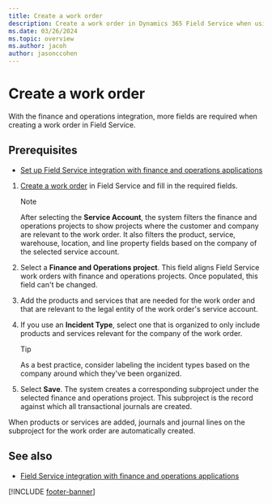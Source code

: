 ```yaml
---
title: Create a work order
description: Create a work order in Dynamics 365 Field Service when using the finance and operations integration
ms.date: 03/26/2024
ms.topic: overview
ms.author: jacoh
author: jasonccohen
---
```


# Create a work order

With the finance and operations integration, more fields are required when creating a work order in Field Service.

## Prerequisites

- [Set up Field Service integration with finance and operations applications](finance-operations-integration-setup.md)

1. [Create a work order](create-work-order.md) in Field Service and fill in the required fields.

   > [!NOTE]
   > After selecting the **Service Account**, the system filters the finance and operations projects to show projects where the customer and company are relevant to the work order. It also filters the product, service, warehouse, location, and line property fields based on the company of the selected service account.

1. Select a **Finance and Operations project**. This field aligns Field Service work orders with finance and operations projects. Once populated, this field can't be changed.

1. Add the products and services that are needed for the work order and that are relevant to the legal entity of the work order's service account.

1. If you use an **Incident Type**, select one that is organized to only include products and services relevant for the company of the work order.

   > [!TIP]
   > As a best practice, consider labeling the incident types based on the company around which they've been organized.

1. Select **Save**. The system creates a corresponding subproject under the selected finance and operations project. This subproject is the record against which all transactional journals are created.

When products or services are added, journals and journal lines on the subproject for the work order are automatically created.

## See also

- [Field Service integration with finance and operations applications](finance-operations-integration.md)

[!INCLUDE [footer-banner](../includes/footer-banner.md)]
